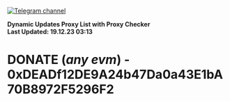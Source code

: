 [![Telegram channel](https://img.shields.io/endpoint?url=https://runkit.io/damiankrawczyk/telegram-badge/branches/master?url=https://t.me/n4z4v0d)](https://t.me/n4z4v0d) 

**Dynamic Updates Proxy List with Proxy Checker**  
**Last Updated: 19.12.23 03:13**

# DONATE (_any evm_) - 0xDEADf12DE9A24b47Da0a43E1bA70B8972F5296F2
